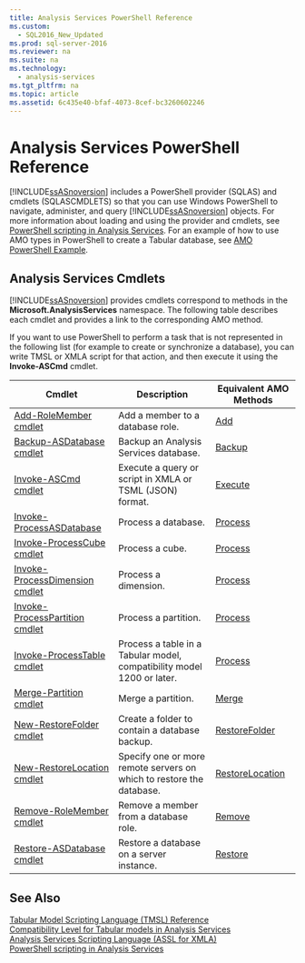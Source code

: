 ```yaml
---
title: Analysis Services PowerShell Reference
ms.custom: 
  - SQL2016_New_Updated
ms.prod: sql-server-2016
ms.reviewer: na
ms.suite: na
ms.technology: 
  - analysis-services
ms.tgt_pltfrm: na
ms.topic: article
ms.assetid: 6c435e40-bfaf-4073-8cef-bc3260602246
---
```

# Analysis Services PowerShell Reference
  [!INCLUDE[ssASnoversion](../../Topics/TopicNameContainA/includes/ssASnoversion_md.md)] includes a PowerShell provider (SQLAS) and cmdlets (SQLASCMDLETS) so that you can use Windows PowerShell to navigate, administer, and query [!INCLUDE[ssASnoversion](../../Topics/TopicNameContainA/includes/ssASnoversion_md.md)] objects. For more information about loading and using the provider and cmdlets, see [PowerShell scripting in Analysis Services](../../Topics/TopicNameNotContainA/PowerShell-scripting-in-Analysis-Services.md). For an example of how to use AMO types in PowerShell to create a Tabular database, see [AMO PowerShell Example](../../Topics/TopicNameNotContainA/AMO-PowerShell-Example.md).  
  
##  <a name="bkmk_cmdlets"></a> Analysis Services Cmdlets  
 [!INCLUDE[ssASnoversion](../../Topics/TopicNameContainA/includes/ssASnoversion_md.md)] provides cmdlets correspond to methods in the **Microsoft.AnalysisServices** namespace. The following table describes each cmdlet and provides a link to the corresponding AMO method.  
  
 If you want to use PowerShell to perform a task that is not represented in the following list (for example to create or synchronize a database), you can write TMSL or XMLA script for that action, and then execute it using the **Invoke-ASCmd** cmdlet.  
  
|Cmdlet|Description|Equivalent AMO Methods|  
|------------|-----------------|----------------------------|  
|[Add-RoleMember cmdlet](../../Topics/TopicNameNotContainA/Add-RoleMember-cmdlet.md)|Add a member to a database role.|[Add](assetId:///M:Microsoft.AnalysisServices.RoleMemberCollection.Add(Microsoft.AnalysisServices.RoleMember))|  
|[Backup-ASDatabase cmdlet](../../Topics/TopicNameNotContainA/Backup-ASDatabase-cmdlet.md)|Backup an Analysis Services database.|[Backup](assetId:///M:Microsoft.AnalysisServices.Database.Backup(System.String))|  
|[Invoke-ASCmd cmdlet](../../Topics/TopicNameNotContainA/Invoke-ASCmd-cmdlet.md)|Execute a query or script in XMLA or TSML (JSON) format.|[Execute](assetId:///M:Microsoft.AnalysisServices.Server.Execute(System.String))|  
|[Invoke-ProcessASDatabase](../../Topics/TopicNameNotContainA/Invoke-ProcessASDatabase.md)|Process a database.|[Process](assetId:///M:Microsoft.AnalysisServices.IProcessable.Process)|  
|[Invoke-ProcessCube cmdlet](../../Topics/TopicNameNotContainA/Invoke-ProcessCube-cmdlet.md)|Process a cube.|[Process](assetId:///M:Microsoft.AnalysisServices.IProcessable.Process)|  
|[Invoke-ProcessDimension cmdlet](../../Topics/TopicNameNotContainA/Invoke-ProcessDimension-cmdlet.md)|Process a dimension.|[Process](assetId:///M:Microsoft.AnalysisServices.IProcessable.Process)|  
|[Invoke-ProcessPartition cmdlet](../../Topics/TopicNameNotContainA/Invoke-ProcessPartition-cmdlet.md)|Process a partition.|[Process](assetId:///M:Microsoft.AnalysisServices.IProcessable.Process)|  
|[Invoke-ProcessTable cmdlet](../../Topics/TopicNameNotContainA/Invoke-ProcessTable-cmdlet.md)|Process a table in a Tabular model, compatibility model 1200 or later.|[Process](assetId:///M:Microsoft.AnalysisServices.IProcessable.Process)|  
|[Merge-Partition cmdlet](../../Topics/TopicNameNotContainA/Merge-Partition-cmdlet.md)|Merge a partition.|[Merge](assetId:///M:Microsoft.AnalysisServices.Partition.Merge(System.Collections.IEnumerable))|  
|[New-RestoreFolder cmdlet](../../Topics/TopicNameNotContainA/New-RestoreFolder-cmdlet.md)|Create a folder to contain a database backup.|[RestoreFolder](assetId:///T:Microsoft.AnalysisServices.RestoreFolder)|  
|[New-RestoreLocation cmdlet](../../Topics/TopicNameNotContainA/New-RestoreLocation-cmdlet.md)|Specify one or more remote servers on which to restore the database.|[RestoreLocation](assetId:///T:Microsoft.AnalysisServices.RestoreLocation)|  
|[Remove-RoleMember cmdlet](../../Topics/TopicNameNotContainA/Remove-RoleMember-cmdlet.md)|Remove a member from a database role.|[Remove](assetId:///M:Microsoft.AnalysisServices.RoleMemberCollection.Remove(Microsoft.AnalysisServices.RoleMember))|  
|[Restore-ASDatabase cmdlet](../../Topics/TopicNameNotContainA/Restore-ASDatabase-cmdlet.md)|Restore a database on a server instance.|[Restore](assetId:///M:Microsoft.AnalysisServices.Server.Restore(System.String))|  
  
## See Also  
 [Tabular Model Scripting Language &#40;TMSL&#41; Reference](../Topic/Tabular%20Model%20Scripting%20Language%20\(TMSL\)%20Reference.md)   
 [Compatibility Level for Tabular models in Analysis Services](../../Topics/TopicNameNotContainA/Compatibility-Level-for-Tabular-models-in-Analysis-Services.md)   
 [Analysis Services Scripting Language &#40;ASSL for XMLA&#41;](../Topic/Analysis%20Services%20Scripting%20Language%20\(ASSL%20for%20XMLA\).md)   
 [PowerShell scripting in Analysis Services](../../Topics/TopicNameNotContainA/PowerShell-scripting-in-Analysis-Services.md)  
  
  